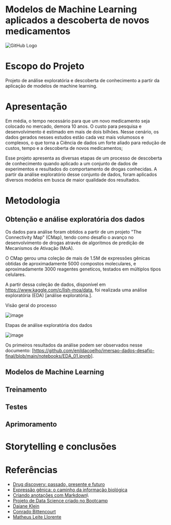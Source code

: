 
# Modelos de Machine Learning aplicados a descoberta de novos medicamentos

![GitHub Logo](https://cdn.dvidshub.net/media/thumbs/photos/2005/6209342/1000w_q75.jpg)


# Escopo do Projeto

Projeto de análise exploratória e descoberta de conhecimento a partir da aplicação de  modelos de machine learning.

# Apresentação

Em média, o tempo necessário para que um novo medicamento seja colocado no mercado, demora 10 anos. O custo para pesquisa e desenvolvimento é estimado em mais de dois bilhões. Nesse cenário, os dados gerados nesses estudos estão cada vez mais volumosos e complexos, o que torna a Ciência de dados um forte aliado para redução de custos, tempo e a descoberta de novos medicamentos;

Esse projeto apresenta as diversas etapas de um processo de descoberta de conhecimento quando aplicado a um conjunto de dados de experimentos e resultados do comportamento de drogas conhecidas. A partir da análise exploratório desse conjunto de dados, foram aplicados diversos modelos em busca de maior qualidade dos resultados.

# Metodologia

## Obtenção e análise exploratória dos dados

Os dados para análise foram obtidos a partir de um projeto "The Connectivity Map" (CMap), tendo como desafio o avanço no desenvolvimento de drogas através de algoritmos de predição de Mecanismos de Ativação (MoA).

O CMap gerou uma coleção de mais de 1.5M de expressões gênicas obtidas de aproximadamente 5000 compostos moleculares, e aproximadamente 3000 reagentes geneticos, testados em múltiplos tipos celulares. 

A partir dessa coleção de dados, disponível em https://www.kaggle.com/c/lish-moa/data, foi realizada uma análise exploratória (EDA) [análise exploratória.].

Visão geral do processo

![image](https://user-images.githubusercontent.com/80279504/121118562-71304780-c7f0-11eb-80f0-b0b451bcdfdc.png)


Etapas de análise exploratória dos dados

![image](https://user-images.githubusercontent.com/80279504/121118422-329a8d00-c7f0-11eb-95cf-9011ef6de472.png)

Os primeiros resultados da análise podem ser observados nesse documento: [https://github.com/enildacoelho/imersao-dados-desafio-final/blob/main/notebooks/EDA_01.ipynb].

## Modelos de Machine Learning

## Treinamento

## Testes

## Aprimoramento

# Storytelling e conclusões


# Referências

- [Drug discovery: passado, presente e futuro](https://docs.google.com/document/d/10EhrQBChlyYIcff3to7PrCQi5HcNk2r-zd2ZCKPtcz8/edit?usp=sharing)
- [Expressão gênica: o caminho da informação biológica](https://drive.google.com/file/d/1VNP08ffCiGD8cqaBkdHATWSX8Yxfm3dj/view?usp=sharing)
- [Criando anotações com Markdown](https://www.alura.com.br/artigos/criando-anotacoes-com-markdown)\
- [Projeto de Data Science criado no Bootcamp](https://github.com/souzajvp/data_science_bootcamp/tree/main/modulo_final)
- [Daiane Klein](https://colab.research.google.com/drive/1EwueEMQC_vLXf_oxN3w60itrvsHjrw8B?usp=sharing)
- [Conrado Bittencourt](https://colab.research.google.com/drive/1QCRMnF-9cFRuOO_PrWpzj-UAclQuIomB?usp=sharing)
- [Matheus Leite Llorente](https://colab.research.google.com/drive/1eca1wG-pkGT0IiPv4-vcpjur3tJjj-6e?usp=sharing)






